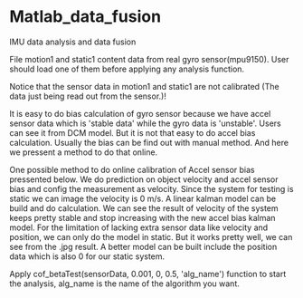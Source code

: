 # Matlab_data_fusion
IMU data analysis and data fusion

File motion1 and static1 content data from real gyro sensor(mpu9150). User should load one of them before applying any analysis function.

Notice that the sensor data in motion1 and static1 are not calibrated (The data just being read out from the sensor.)!

It is easy to do bias calculation of gyro sensor because we have accel sensor data which is 'stable data' 
while the gyro data is 'unstable'. Users can see it from DCM model. But it is not that easy to do accel bias 
calculation. Usually the bias can be find out with manual method. And here we pressent a method to do that online.

One possible method to do online calibration of Accel sensor bias pressented below. 
We do prediction on object velocity and accel sensor bias and config the measurement 
as velocity. Since the system for testing is static we can image the velocity is 0 m/s. 
A linear kalman model can be build and do calculation. We can see the result of velocity of the 
system keeps pretty stable and stop increasing with the new accel bias kalman model. For the 
limitation of lacking extra sensor data like velocity and position, we can only do the model in static. But it works pretty well, we can see from the .jpg result. A better model can 
be built include the position data which is also 0 for our static system.

Apply cof_betaTest(sensorData, 0.001, 0, 0.5, 'alg_name') function to start the analysis, alg_name is the name of the algorithm you want.
